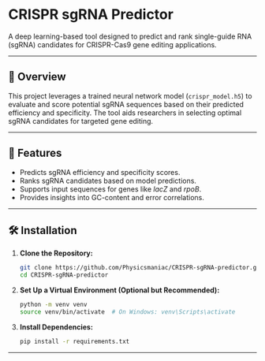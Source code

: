 
# CRISPR sgRNA Predictor

A deep learning-based tool designed to predict and rank single-guide RNA (sgRNA) candidates for CRISPR-Cas9 gene editing applications.

---

## 🚀 Overview

This project leverages a trained neural network model (`crispr_model.h5`) to evaluate and score potential sgRNA sequences based on their predicted efficiency and specificity. The tool aids researchers in selecting optimal sgRNA candidates for targeted gene editing.

---

## 🧬 Features

* Predicts sgRNA efficiency and specificity scores.
* Ranks sgRNA candidates based on model predictions.
* Supports input sequences for genes like *lacZ* and *rpoB*.
* Provides insights into GC-content and error correlations.

---

## 🛠️ Installation

1. **Clone the Repository:**

   ```bash
   git clone https://github.com/Physicsmaniac/CRISPR-sgRNA-predictor.git
   cd CRISPR-sgRNA-predictor
   ```

2. **Set Up a Virtual Environment (Optional but Recommended):**

   ```bash
   python -m venv venv
   source venv/bin/activate  # On Windows: venv\Scripts\activate
   ```

3. **Install Dependencies:**

   ```bash
   pip install -r requirements.txt
   ```

---
